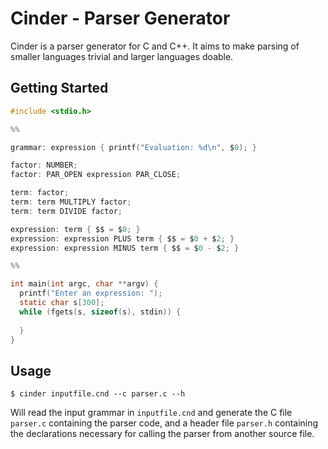 # Cinder - Parser Generator

Cinder is a parser generator for C and C++. It aims to make parsing of smaller languages trivial and larger languages doable.

## Getting Started

```c
#include <stdio.h>

%%

grammar: expression { printf("Evaluation: %d\n", $0); }

factor: NUMBER;
factor: PAR_OPEN expression PAR_CLOSE;

term: factor;
term: term MULTIPLY factor;
term: term DIVIDE factor;

expression: term { $$ = $0; }
expression: expression PLUS term { $$ = $0 + $2; }
expression: expression MINUS term { $$ = $0 - $2; }

%%

int main(int argc, char **argv) {
  printf("Enter an expression: ");
  static char s[300];
  while (fgets(s, sizeof(s), stdin)) {
    
  }
}

```

## Usage

```shell
$ cinder inputfile.cnd --c parser.c --h
```

Will read the input grammar in `inputfile.cnd` and generate the C file `parser.c` containing the parser code, and a header file `parser.h` containing the declarations
necessary for calling the parser from another source file.

